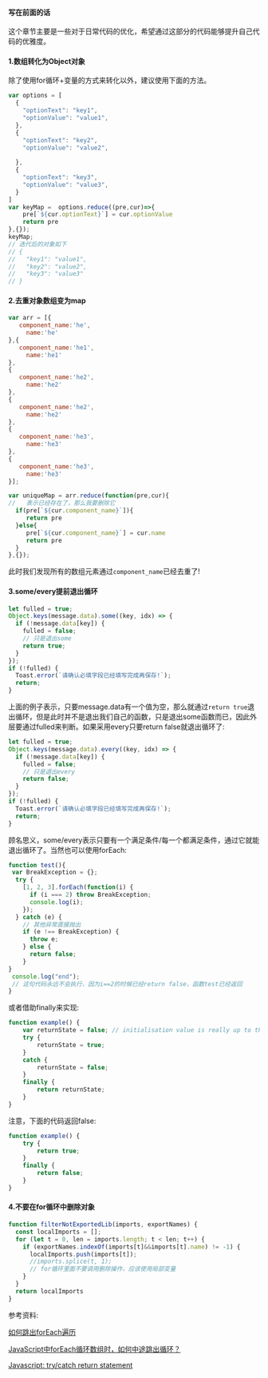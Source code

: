 #### 写在前面的话
这个章节主要是一些对于日常代码的优化，希望通过这部分的代码能够提升自己代码的优雅度。

#### 1.数组转化为Object对象
除了使用for循环+变量的方式来转化以外，建议使用下面的方法。
```js
var options = [
  {
    "optionText": "key1",
    "optionValue": "value1",
  },
  {
    "optionText": "key2",
    "optionValue": "value2",
   
  },
  {
    "optionText": "key3",
    "optionValue": "value3",
  }
]
var keyMap =  options.reduce((pre,cur)=>{
    pre[`${cur.optionText}`] = cur.optionValue
    return pre
},{});
keyMap;
// 迭代后的对象如下
// {
//   "key1": "value1",
//   "key2": "value2",
//   "key3": "value3"
// }
```

#### 2.去重对象数组变为map
```js
var arr = [{
   component_name:'he',
     name:'he'
},{
   component_name:'he1',
     name:'he1'
},
{
   component_name:'he2',
     name:'he2'
},
{
   component_name:'he2',
     name:'he2'
},
{
   component_name:'he3',
     name:'he3'
},
{
   component_name:'he3',
     name:'he3'
}];

var uniqueMap = arr.reduce(function(pre,cur){
//   表示已经存在了，那么我要删除它
  if(pre[`${cur.component_name}`]){
     return pre
  }else{
     pre[`${cur.component_name}`] = cur.name
     return pre
  }
},{});
```
此时我们发现所有的数组元素通过`component_name`已经去重了!

#### 3.some/every提前退出循环
```js
let fulled = true;
Object.keys(message.data).some((key, idx) => {
  if (!message.data[key]) {
    fulled = false;
    // 只是退出some
    return true;
  }
});
if (!fulled) {
  Toast.error(`请确认必填字段已经填写完成再保存!`);
  return;
}
```
上面的例子表示，只要message.data有一个值为空，那么就通过`return true`退出循环，但是此时并不是退出我们自己的函数，只是退出some函数而已，因此外层要通过fulled来判断。如果采用every只要return false就退出循环了:
```js
let fulled = true;
Object.keys(message.data).every((key, idx) => {
  if (!message.data[key]) {
    fulled = false;
    // 只是退出every
    return false;
  }
});
if (!fulled) {
  Toast.error(`请确认必填字段已经填写完成再保存!`);
  return;
}
```
顾名思义，some/every表示只要有一个满足条件/每一个都满足条件，通过它就能退出循环了。当然也可以使用forEach:
```js
function test(){
 var BreakException = {};
  try {
    [1, 2, 3].forEach(function(i) {
      if (i === 2) throw BreakException;
      console.log(i);
    });
  } catch (e) {
    // 其他异常直接抛出
    if (e !== BreakException) {
      throw e;
    } else {
      return false;
    }
}
 console.log("end");
 // 这句代码永远不会执行，因为i==2的时候已经return false，函数test已经返回
}
```
或者借助finally来实现:
```js
function example() { 
    var returnState = false; // initialisation value is really up to the design
    try { 
        returnState = true; 
    } 
    catch {
        returnState = false;
    }
    finally { 
        return returnState; 
    } 
} 
```
注意，下面的代码返回false:
```js
function example() {
    try {
        return true;
    }
    finally {
        return false;
    }
}
```

#### 4.不要在for循环中删除对象
```js
function filterNotExportedLib(imports, exportNames) {
  const localImports = [];
  for (let t = 0, len = imports.length; t < len; t++) {
    if (exportNames.indexOf(imports[t]&&imports[t].name) != -1) {
      localImports.push(imports[t]);
      //imports.splice(t, 1);
      // for循环里面不要调用删除操作，应该使用局部变量
    }
  }
  return localImports
}
```

参考资料:

[如何跳出forEach遍历](http://annvov.github.io/forEach.html)

[JavaScript中forEach循环数组时，如何中途跳出循环？](https://segmentfault.com/q/1010000003866554/)

[Javascript: try/catch return statement](https://stackoverflow.com/questions/3837994/javascript-try-catch-return-statement)
